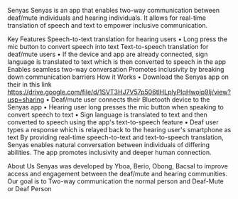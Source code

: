 Senyas
Senyas is an app that enables two-way communication between deaf/mute individuals and hearing individuals. It allows for real-time translation of speech and text to empower inclusive communication.

Key Features
  Speech-to-text translation for hearing users
•	Long press the mic button to convert speech into text
  Text-to-speech translation for deaf/mute users
•	If the device and app are already connected, sign language is translated to text which is then converted to speech in the app
  Enables seamless two-way conversation
  Promotes inclusivity by breaking down communication barriers
How it Works
•	Download the Senyas app on their in this link https://drive.google.com/file/d/1SVT3HJ7V57p506tlHLplyPIqHwojp9Ij/view?usp=sharing
•	Deaf/mute user connects their Bluetooth device to the Senyas app
•	Hearing user long presses the mic button when speaking to convert speech to text
•	Sign language is translated to text and then converted to speech using the app's text-to-speech feature
•	Deaf user types a response which is relayed back to the hearing user's smartphone as text
By providing real-time speech-to-text and text-to-speech translation, Senyas enables natural conversation between individuals of differing abilities. The app promotes inclusivity and deeper human connection.

About Us
Senyas was developed by Yboa, Berio, Obong, Bacsal to improve access and engagement between the deaf/mute and hearing communities. Our goal is to Two-way communication the normal person and Deaf-Mute or Deaf Person
